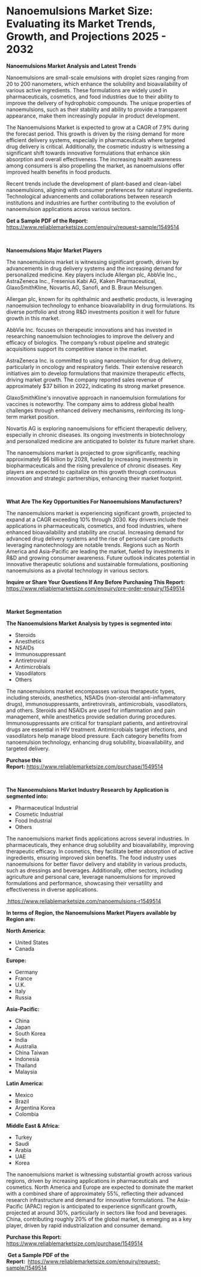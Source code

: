 <p><h1>Nanoemulsions Market Size: Evaluating its Market Trends, Growth, and Projections 2025 - 2032</h1></p><p><strong>Nanoemulsions Market Analysis and Latest Trends</strong></p>
<p><p>Nanoemulsions are small-scale emulsions with droplet sizes ranging from 20 to 200 nanometers, which enhance the solubility and bioavailability of various active ingredients. These formulations are widely used in pharmaceuticals, cosmetics, and food industries due to their ability to improve the delivery of hydrophobic compounds. The unique properties of nanoemulsions, such as their stability and ability to provide a transparent appearance, make them increasingly popular in product development.</p><p>The Nanoemulsions Market is expected to grow at a CAGR of 7.9% during the forecast period. This growth is driven by the rising demand for more efficient delivery systems, especially in pharmaceuticals where targeted drug delivery is critical. Additionally, the cosmetic industry is witnessing a significant shift towards innovative formulations that enhance skin absorption and overall effectiveness. The increasing health awareness among consumers is also propelling the market, as nanoemulsions offer improved health benefits in food products. </p><p>Recent trends include the development of plant-based and clean-label nanoemulsions, aligning with consumer preferences for natural ingredients. Technological advancements and collaborations between research institutions and industries are further contributing to the evolution of nanoemulsion applications across various sectors.</p></p>
<p><strong>Get a Sample PDF of the Report:&nbsp;</strong> <a href="https://www.reliablemarketsize.com/enquiry/request-sample/1549514?utm_campaign=2008&utm_medium=2&utm_source=Github&utm_content=ia&utm_term=19042025&utm_id=nanoemulsions">https://www.reliablemarketsize.com/enquiry/request-sample/1549514</a></p>
<p>&nbsp;</p>
<p><strong>Nanoemulsions Major Market Players</strong></p>
<p><p>The nanoemulsions market is witnessing significant growth, driven by advancements in drug delivery systems and the increasing demand for personalized medicine. Key players include Allergan plc, AbbVie Inc., AstraZeneca Inc., Fresenius Kabi AG, Kaken Pharmaceutical, GlaxoSmithKline, Novartis AG, Sanofi, and B. Braun Melsungen.</p><p>Allergan plc, known for its ophthalmic and aesthetic products, is leveraging nanoemulsion technology to enhance bioavailability in drug formulations. Its diverse portfolio and strong R&D investments position it well for future growth in this market.</p><p>AbbVie Inc. focuses on therapeutic innovations and has invested in researching nanoemulsion technologies to improve the delivery and efficacy of biologics. The company’s robust pipeline and strategic acquisitions support its competitive stance in the market.</p><p>AstraZeneca Inc. is committed to using nanoemulsion for drug delivery, particularly in oncology and respiratory fields. Their extensive research initiatives aim to develop formulations that maximize therapeutic effects, driving market growth. The company reported sales revenue of approximately $37 billion in 2022, indicating its strong market presence.</p><p>GlaxoSmithKline's innovative approach in nanoemulsion formulations for vaccines is noteworthy. The company aims to address global health challenges through enhanced delivery mechanisms, reinforcing its long-term market position.</p><p>Novartis AG is exploring nanoemulsions for efficient therapeutic delivery, especially in chronic diseases. Its ongoing investments in biotechnology and personalized medicine are anticipated to bolster its future market share.</p><p>The nanoemulsions market is projected to grow significantly, reaching approximately $6 billion by 2028, fueled by increasing investments in biopharmaceuticals and the rising prevalence of chronic diseases. Key players are expected to capitalize on this growth through continuous innovation and strategic partnerships, enhancing their market footprint.</p></p>
<p>&nbsp;</p>
<p><strong>What Are The Key Opportunities For Nanoemulsions Manufacturers?</strong></p>
<p><p>The nanoemulsions market is experiencing significant growth, projected to expand at a CAGR exceeding 10% through 2030. Key drivers include their applications in pharmaceuticals, cosmetics, and food industries, where enhanced bioavailability and stability are crucial. Increasing demand for advanced drug delivery systems and the rise of personal care products leveraging nanotechnology are notable trends. Regions such as North America and Asia-Pacific are leading the market, fueled by investments in R&D and growing consumer awareness. Future outlook indicates potential in innovative therapeutic solutions and sustainable formulations, positioning nanoemulsions as a pivotal technology in various sectors.</p></p>
<p><strong>Inquire or Share Your Questions If Any Before Purchasing This Report:</strong> <a href="https://www.reliablemarketsize.com/enquiry/pre-order-enquiry/1549514?utm_campaign=2008&utm_medium=2&utm_source=Github&utm_content=ia&utm_term=19042025&utm_id=nanoemulsions">https://www.reliablemarketsize.com/enquiry/pre-order-enquiry/1549514</a></p>
<p>&nbsp;</p>
<p><strong>Market Segmentation</strong></p>
<p><strong>The Nanoemulsions Market Analysis by types is segmented into:</strong></p>
<p><ul><li>Steroids</li><li>Anesthetics</li><li>NSAIDs</li><li>Immunosuppressant</li><li>Antiretroviral</li><li>Antimicrobials</li><li>Vasodilators</li><li>Others</li></ul></p>
<p><p>The nanoemulsions market encompasses various therapeutic types, including steroids, anesthetics, NSAIDs (non-steroidal anti-inflammatory drugs), immunosuppressants, antiretrovirals, antimicrobials, vasodilators, and others. Steroids and NSAIDs are used for inflammation and pain management, while anesthetics provide sedation during procedures. Immunosuppressants are critical for transplant patients, and antiretroviral drugs are essential in HIV treatment. Antimicrobials target infections, and vasodilators help manage blood pressure. Each category benefits from nanoemulsion technology, enhancing drug solubility, bioavailability, and targeted delivery.</p></p>
<p><strong>Purchase this Report:&nbsp;</strong><a href="https://www.reliablemarketsize.com/purchase/1549514?utm_campaign=2008&utm_medium=2&utm_source=Github&utm_content=ia&utm_term=19042025&utm_id=nanoemulsions">https://www.reliablemarketsize.com/purchase/1549514</a></p>
<p>&nbsp;</p>
<p><strong>The Nanoemulsions Market Industry Research by Application is segmented into:</strong></p>
<p><ul><li>Pharmaceutical Industrial</li><li>Cosmetic Industrial</li><li>Food Industrial</li><li>Others</li></ul></p>
<p><p>The nanoemulsions market finds applications across several industries. In pharmaceuticals, they enhance drug solubility and bioavailability, improving therapeutic efficacy. In cosmetics, they facilitate better absorption of active ingredients, ensuring improved skin benefits. The food industry uses nanoemulsions for better flavor delivery and stability in various products, such as dressings and beverages. Additionally, other sectors, including agriculture and personal care, leverage nanoemulsions for improved formulations and performance, showcasing their versatility and effectiveness in diverse applications.</p></p>
<p><a href="https://www.reliablemarketsize.com/nanoemulsions-r1549514?utm_campaign=2008&utm_medium=2&utm_source=Github&utm_content=ia&utm_term=19042025&utm_id=nanoemulsions">&nbsp;https://www.reliablemarketsize.com/nanoemulsions-r1549514</a></p>
<p><strong>In terms of Region, the Nanoemulsions Market Players available by Region are:</strong></p>
<p>
    <p> <strong> North America: </strong>
        <ul>
            <li>United States</li>
            <li>Canada</li>
        </ul>
        </p> 
    <p> <strong> Europe: </strong>
        <ul>
            <li>Germany</li>
            <li>France</li>
            <li>U.K.</li>
            <li>Italy</li>
            <li>Russia</li>
        </ul>
        </p> 
    <p> <strong> Asia-Pacific: </strong>
        <ul>
            <li>China</li>
            <li>Japan</li>
            <li>South Korea</li>
            <li>India</li>
            <li>Australia</li>
            <li>China Taiwan</li>
            <li>Indonesia</li>
            <li>Thailand</li>
            <li>Malaysia</li>
        </ul>
        </p> 
    <p> <strong> Latin America: </strong>
        <ul>
            <li>Mexico</li>
            <li>Brazil</li>
            <li>Argentina Korea</li>
            <li>Colombia</li>
        </ul>
        </p> 
    <p> <strong> Middle East & Africa: </strong>
        <ul>
            <li>Turkey</li>
            <li>Saudi</li>
            <li>Arabia</li>
            <li>UAE</li>
            <li>Korea</li>
        </ul>
    </p>
    </p>
<p><p>The nanoemulsions market is witnessing substantial growth across various regions, driven by increasing applications in pharmaceuticals and cosmetics. North America and Europe are expected to dominate the market with a combined share of approximately 55%, reflecting their advanced research infrastructure and demand for innovative formulations. The Asia-Pacific (APAC) region is anticipated to experience significant growth, projected at around 30%, particularly in sectors like food and beverages. China, contributing roughly 20% of the global market, is emerging as a key player, driven by rapid industrialization and consumer demand.</p></p>
<p><strong>Purchase this Report: </strong><a href="https://www.reliablemarketsize.com/purchase/1549514?utm_campaign=2008&utm_medium=2&utm_source=Github&utm_content=ia&utm_term=19042025&utm_id=nanoemulsions">https://www.reliablemarketsize.com/purchase/1549514</a></p>
<p>&nbsp;<strong>Get a Sample PDF of the Report:&nbsp;&nbsp;</strong><a href="https://www.reliablemarketsize.com/enquiry/request-sample/1549514?utm_campaign=2008&utm_medium=2&utm_source=Github&utm_content=ia&utm_term=19042025&utm_id=nanoemulsions">https://www.reliablemarketsize.com/enquiry/request-sample/1549514</a></p>
<p><strong></strong></p>
<p><p></p><p></p><p></p></p>